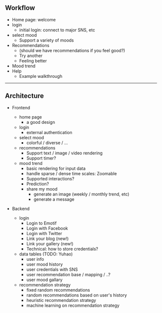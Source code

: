 ## Workflow 

- Home page: welcome
- login
  - initial login: connect to major SNS, etc
- select mood
  - Support a variety of moods
- Recommendations
  - (should we have recommendations if you feel good?)
  - Try another
  - Feeling better
- Mood trend
- Help
  - Example walkthrough

----

## Architecture

- Frontend
  - home page
    - a good design
  - login
    - external authentication
  - select mood
    - colorful / diverse / ...
  - recommendations
    - Support text / image / video rendering
    - Support timer?
  - mood trend
    - basic rendering for input data
    - handle sparse / dense time scales: Zoomable
    - Supported interactions?
    - Prediction?
    - share my mood
      - generate an image (weekly / monthly trend, etc)
      - generate a message


- Backend
  - login
    - Login to Emotif
    - Login with Facebook
    - Login with Twitter
    - Link your blog (new!)
    - Link your gallery (new!)
    - Technical: how to store credentials?
  - data tables (TODO: Yuhao)
    - user info
    - user mood history
    - user credentials with SNS
    - user recommendation base / mapping / ..?
    - user mood gallary
  - recommendation strategy
    - fixed random recommendations
    - random recommendations based on user's history
    - heuristic recommendation strategy 
    - machine learning on recommendation strategy 

